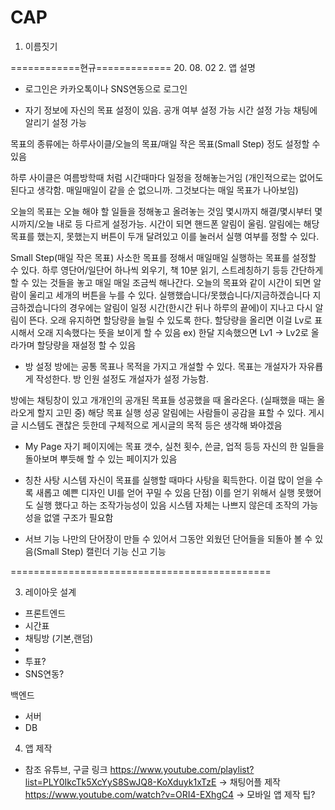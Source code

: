 # CAP

1. 이름짓기

============현규============= 20. 08. 02
2. 앱 설명

- 로그인은 카카오톡이나 SNS연동으로 로그인

- 자기 정보에 자신의 목표 설정이 있음.
공개 여부 설정 가능
시간 설정 가능
채팅에 알리기 설정 가능

목표의 종류에는 하루사이클/오늘의 목표/매일 작은 목표(Small Step)
정도 설정할 수 있음

하루 사이클은 여름방학때 처럼 시간때마다 일정을 정해놓는거임
(개인적으로는 없어도 된다고 생각함. 매일매일이 같을 순 없으니까. 그것보다는 매일 목표가 나아보임)

오늘의 목표는 오늘 해야 할 일들을 정해놓고 올려놓는 것임
몇시까지 해결/몇시부터 몇시까지/오늘 내로
등 다르게 설정가능.
시간이 되면 핸드폰 알림이 울림. 알림에는 해당 목표를 했는지, 못했는지 버튼이 두개 달려있고 
이를 눌러서 실행 여부를 정할 수 있다.

Small Step(매일 작은 목표)
사소한 목표를 정해서 매일매일 실행하는 목표를 설정할 수 있다.
하루 영단어/일단어 하나씩 외우기, 책 10분 읽기, 스트레칭하기 등등
간단하게 할 수 있는 것들을 놓고 매일 매일 조금씩 해나간다.
오늘의 목표와 같이 시간이 되면 알람이 울리고 세개의 버튼을 누를 수 있다.
실행했습니다/못했습니다/지금하겠습니다
지금하겠습니다의 경우에는 알림이 일정 시간(한시간 뒤나 하루의 끝에)이 지나고 다시 알림이 뜬다.
오래 유지하면 할당량을 늘릴 수 있도록 한다.
할당량을 올리면 이걸 Lv로 표시해서 오래 지속했다는 뜻을 보이게 할 수 있음
ex) 한달 지속했으면 Lv1 -> Lv2로 올라가며 할당량을 재설정 할 수 있음


- 방 설정
방에는 공통 목표나 목적을 가지고 개설할 수 있다.
목표는 개설자가 자유룝게 작성한다.
방 인원 설정도 개설자가 설정 가능함.

방에는 채팅창이 있고 개개인의 공개된 목표들 성공했을 때 올라온다.
(실패했을 때는 올라오게 할지 고민 중)
해당 목표 실행 성공 알림에는 사람들이 공감을 표할 수 있다.
게시글 시스템도 괜찮은 듯한데 구체적으로 게시글의 목적 등은 생각해 봐야겠음

- My Page
자기 페이지에는 목표 갯수, 실천 횟수, 쓴글, 업적 등등 
자신의 한 일들을 돌아보며 뿌듯해 할 수 있는 페이지가 있음

- 칭찬 사탕 시스템
자신이 목표를 실행할 때마다 사탕을 획득한다.
이걸 많이 얻을 수록 새롭고 예쁜 디자인 UI를 얻어 꾸밀 수 있음
단점) 이를 얻기 위해서 실행 못했어도 실행 했다고 하는 조작가능성이 있음
시스템 자체는 나쁘지 않은데 조작의 가능성을 없앨 구조가 필요함


- 서브 기능
나만의 단어장이 만들 수 있어서 그동안 외웠던 단어들을 되돌아 볼 수 있음(Small Step)
캘린더 기능
신고 기능

=============================================

3. 레이아웃 설계
+ 프론트엔드
+ 시간표
+ 채팅방 (기본,랜덤)
+ 
+ 투표?
+ SNS연동?

백엔드
+ 서버
+ DB
4. 앱 제작
- 참조 유튜브, 구글 링크
https://www.youtube.com/playlist?list=PLY0IkcTk5XcYyS8SwJQ8-KoXduyk1xTzE -> 채팅어플 제작
https://www.youtube.com/watch?v=ORI4-EXhgC4 -> 모바일 앱 제작 팁?

